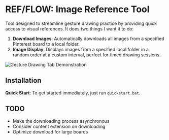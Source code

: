 # REF/FLOW: Image Reference Tool

Tool designed to streamline gesture drawing practice by providing quick access to visual references. It does two things I want it to do:
1. **Download Images**: Automatically downloads all images from a specified Pinterest board to a local folder.
2. **Image Display**: Displays images from a specified local folder in a random order at a custom interval, perfect for timed drawing sessions.

![Gesture Drawing Tab Demonstration](https://i.imgur.com/76ehBYJ.png)

## Installation

**Quick Start**: To get started immediately, just run `quickstart.bat`.

## TODO

- Make the downloading process asynchronous
- Consider content extension on downloading 
- Optimize download for large boards
